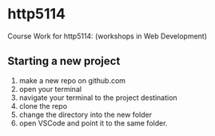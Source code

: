 # http5114
Course Work for http5114: (workshops in Web Development)


## Starting a new project
1. make a new repo on github.com
2. open your terminal
3. navigate your terminal to the project destination
4. clone the repo
5. change the directory into the new folder
6. open VSCode and point it to the same folder. 

